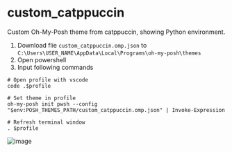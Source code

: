 # custom_catppuccin
Custom Oh-My-Posh theme from catppuccin, showing Python environment.

1. Download flie `custom_catppuccin.omp.json` to `C:\Users\USER_NAME\AppData\Local\Programs\oh-my-posh\themes`
2. Open powershell
3. Input following commands
```
# Open profile with vscode
code .$profile

# Set theme in profile
oh-my-posh init pwsh --config "$env:POSH_THEMES_PATH/custom_catppuccin.omp.json" | Invoke-Expression

# Refresh terminal window
. $profile
```

![image](https://github.com/user-attachments/assets/1071f6ef-c27f-469b-abad-53e5ca36fca6)
